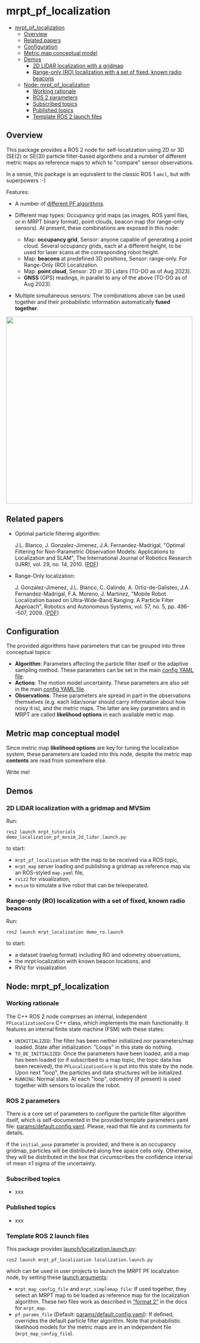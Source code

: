 # mrpt_pf_localization

* [mrpt_pf_localization](#mrpt_pf_localization)
   * [Overview](#overview)
   * [Related papers](#related-papers)
   * [Configuration](#configuration)
   * [Metric map conceptual model](#metric-map-conceptual-model)
   * [Demos](#demos)
      * [2D LIDAR localization with a gridmap](#2d-lidar-localization-with-a-gridmap)
      * [Range-only (RO) localization with a set of fixed, known radio beacons](#range-only-ro-localization-with-a-set-of-fixed-known-radio-beacons)
   * [Node: mrpt_pf_localization](#node-mrpt_pf_localization)
      * [Working rationale](#working-rationale)
      * [ROS 2 parameters](#ros-2-parameters)
      * [Subscribed topics](#subscribed-topics)
      * [Published topics](#published-topics)
      * [Template ROS 2 launch files](#template-ros-2-launch-files)

<!-- Created by https://github.com/ekalinin/github-markdown-toc -->
<!-- Regenerate with: gh-md-toc README.md -->

## Overview
This package provides a ROS 2 node for self-localization using 2D or 3D (SE(2) or SE(3))
particle filter-based algorithms and a number of different metric maps as reference maps
to which to "compare" sensor observations.

In a sense, this package is an equivalent to the classic ROS 1 ``amcl``, but with superpowers :-)

Features:

* A number of [different PF algorithms](https://www.mrpt.org/tutorials/programming/statistics-and-bayes-filtering/particle_filter_algorithms/).

* Different map types: Occupancy grid maps (as images, ROS yaml files, or in MRPT binary format), point clouds, beacon map (for range-only sensors). At present, these combinations are exposed in this node:
  * Map: **occupancy grid**, Sensor: anyone capable of generating a point cloud. Several occupancy grids, each at a different height, to be used for laser scans at the corresponding robot height.
  * Map: **beacons** at predefined 3D positions, Sensor: range-only. For Range-Only (RO) Localization.
  * Map: **point cloud**, Sensor: 2D or 3D Lidars (TO-DO as of Aug 2023).
  * **GNSS** (GPS) readings, in parallel to any of the above (TO-DO as of Aug 2023).

* Multiple simultaneous sensors: The combinations above can be used together and their probabilistic information 
automatically **fused together**.

<img src="https://mrpt.github.io/imgs/ros-pf-localization-pioneer.jpg" style="width: 500px; align: center;" />

## Related papers
* Optimal particle filtering algorithm:

    J.L. Blanco, J. Gonzalez-Jimenez, J.A. Fernandez-Madrigal, "Optimal Filtering for Non-Parametric Observation Models: Applications to Localization and SLAM", The International Journal of Robotics Research (IJRR), vol. 29, no. 14, 2010. ([PDF](https://ingmec.ual.es/~jlblanco/papers/blanco2010ofn_IJRR.pdf))

* Range-Only localization:

    J. Gonzalez-Jimenez, J.L. Blanco, C. Galindo, A. Ortiz-de-Galisteo, J.A. Fernandez-Madrigal, F.A. Moreno, J. Martinez, "Mobile Robot Localization based on Ultra-Wide-Band Ranging: A Particle Filter Approach", Robotics and Autonomous Systems, vol. 57, no. 5, pp. 496--507, 2009. ([PDF](https://ingmec.ual.es/~jlblanco/papers/gonzalez2008mrl.pdf))

## Configuration

The provided algorithms have parameters that can be grouped into three conceptual topics:

- **Algorithm**: Parameters affecting the particle filter itself or the adaptive sampling method. These parameters can be set in the main [config YAML file](params/default.config.yaml).
- **Actions**: The motion model uncertainty. These parameters are also set in the main [config YAML file](params/default.config.yaml).
- **Observations**: These parameters are spread in part in the observations themselves (e.g. each lidar/sonar should carry information about how noisy it is), and the metric maps. The latter are key parameters and in MRPT are called **likelihood options** in each available metric map.

## Metric map conceptual model

Since metric map **likelihood options** are key for tuning the localization system, these parameters are loaded into this node, despite the metric map **contents** are read from somewhere else.

Write me!


## Demos

### 2D LIDAR localization with a gridmap and MVSim
Run:

    ros2 launch mrpt_tutorials demo_localization_pf_mvsim_2d_lidar.launch.py

to start:

* ``mrpt_pf_localization`` with the map to be received via a ROS topic,
* ``mrpt_map`` server loading and publishing a gridmap as reference map via an ROS-styled ``map.yaml`` file,
* ``rviz2`` for visualization,
* ``mvsim`` to simulate a live robot that can be teleoperated.

### Range-only (RO) localization with a set of fixed, known radio beacons
Run:

    ros2 launch mrpt_localization demo_ro.launch

to start:

* a dataset (rawlog format) including RO and odometry observations,
* the mrpt localization with known beacon locations, and
* RViz for visualization


## Node: mrpt_pf_localization

### Working rationale

The C++ ROS 2 node comprises an internal, independent ``PFLocalizationCore`` C++ class, which implements
the main functionality. It features an internal finite state machine (FSM) with these states:

* ``UNINITIALIZED``: The filter has been neither initialized nor parameters/map loaded. 
  State after initialization. "Loops" in this state do nothing.
* ``TO_BE_INITIALIZED``: Once the parameters have been loaded, and a map has been loaded 
  (or if subscribed to a map topic, the topic data has been received), the ``PFLocalizationCore`` 
  is put into this state by the node. Upon next "loop", the particles and data structures will be initialized.
* ``RUNNING``: Normal state. At each "loop", odometry (if present) is used together with sensors to
  localize the robot.


### ROS 2 parameters

There is a core set of parameters to configure the particle filter algorithm itself,
which is self-documented in the provided template parameters yaml file:
[params/default.config.yaml](params/default.config.yaml).
Please, read that file and its comments for details.

If the ``initial_pose`` parameter is provided, and there is an occupancy gridmap, particles will be distributed
along free space cells only. Otherwise, they will be distributed in the box that circumscribes the confidence interval
of mean ±1 sigma of the uncertainty.


### Subscribed topics
* xxx

### Published topics
* xxx

### Template ROS 2 launch files

This package provides [launch/localization.launch.py](launch/localization.launch.py):

    ros2 launch mrpt_pf_localization localization.launch.py

which can be used in user projects to launch the MRPT PF localization node, by setting these [launch arguments](https://docs.ros.org/en/rolling/Tutorials/Intermediate/Launch/Using-Substitutions.html):

* ``mrpt_map_config_file`` and ``mrpt_simplemap_file``: If used together, they select an MRPT map to be loaded as
  reference map for the localization algorithm. These two files work as described in ["format 2"](https://github.com/mrpt-ros-pkg/mrpt_navigation/tree/ros2/mrpt_map#working-rationale) in the docs for ``mrpt_map``.
* ``pf_params_file`` (Default: [params/default.config.yaml](params/default.config.yaml)): If defined, overrides the default
particle filter algorithm. Note that probabilistic likelihood models for the metric maps are in an independent file (``mrpt_map_config_file``).


